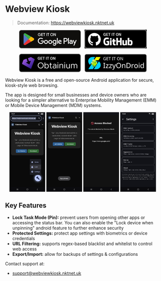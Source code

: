 # Webview Kiosk

> Documentation: https://webviewkiosk.nktnet.uk

<div align="center">

[<img src="./docs/public/static/images/badges/google-play.svg" alt="Get it on Google Play" width="40%" />](https://play.google.com/store/apps/details?id=com.nktnet.webview_kiosk)&nbsp;&nbsp;
[<img src="./docs/public/static/images/badges/github.png" alt="Get it on GitHub" width="40%" />](https://github.com/nktnet1/webview-kiosk/releases)

[<img src="./docs/public/static/images/badges/obtanium.png" alt="Get it on Obtanium" width="40%" />](https://apps.obtainium.imranr.dev/redirect?r=obtainium://add/https://github.com/nktnet1/webview-kiosk)&nbsp;&nbsp;
[<img src="./docs/public/static/images/badges/izzy-on-droid.svg" alt="Get it on IzzyOnDroid" width="40%" />](https://apt.izzysoft.de/fdroid/index/apk/uk.nktnet.webviewkiosk)


</div>

Webview Kiosk is a free and open-source Android application for secure,
kiosk-style web browsing.

The app is designed for small businesses and device owners who are looking for
a simpler alternative to Enterprise Mobility Management (EMM) or Mobile Device
Management (MDM) systems.

<div align="center">
  <img src="./metadata/en-US/images/phoneScreenshots/001.phone-default.png" width="23%" alt="Phone Screenshot 1" />
  <img src="./metadata/en-US/images/phoneScreenshots/002.phone-locked.png" width="23%" alt="Phone Screenshot 2"/>
  <img src="./metadata/en-US/images/phoneScreenshots/003.phone-page-blocked.png" width="23%" alt="Phone Screenshot 3" />
  <img src="./metadata/en-US/images/phoneScreenshots/004.phone-settings.png" width="23%" alt="Phone Screenshot 4" />
</div>

## Key Features

- **Lock Task Mode (Pin):** prevent users from opening other apps or accessing the
  status bar. You can also enable the "Lock device when unpinning" android feature to
  further enhance security
- **Protected Settings:** protect app settings with biometrics or device credentials
- **URL Filtering:** supports regex-based blacklist and whitelist to control web access
- **Export/Import:** allow for backups of settings & configurations

Contact support at:

- support@webviewkiosk.nktnet.uk
